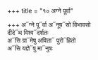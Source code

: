 +++
title = "१० अग्ने पूर्वा"

+++
अ᳓ग्ने पू᳓र्वा अ᳓नूष᳓सो विभावसो  
दीदे᳓थ विश्व᳓दर्शतः  
अ᳓सि ग्रा᳓मेषु अविता᳓ पुरो᳓हितो  
अ᳓सि यज्ञे᳓षु मा᳓नुषः